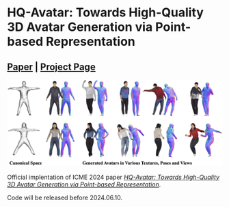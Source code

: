 # HQ-Avatar: Towards High-Quality 3D Avatar Generation via Point-based Representation
## [Paper]() | [Project Page]() 
<img src="assets/teaser.png" />

Official implentation of ICME 2024 paper [*HQ-Avatar: Towards High-Quality 3D Avatar Generation via Point-based Representation*]().

Code will be released before 2024.06.10.